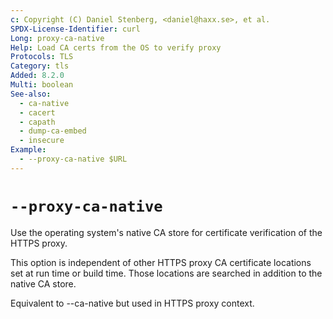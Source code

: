 ```yaml
---
c: Copyright (C) Daniel Stenberg, <daniel@haxx.se>, et al.
SPDX-License-Identifier: curl
Long: proxy-ca-native
Help: Load CA certs from the OS to verify proxy
Protocols: TLS
Category: tls
Added: 8.2.0
Multi: boolean
See-also:
  - ca-native
  - cacert
  - capath
  - dump-ca-embed
  - insecure
Example:
  - --proxy-ca-native $URL
---
```


# `--proxy-ca-native`

Use the operating system's native CA store for certificate verification of the
HTTPS proxy.

This option is independent of other HTTPS proxy CA certificate locations set at
run time or build time. Those locations are searched in addition to the native
CA store.

Equivalent to --ca-native but used in HTTPS proxy context.
